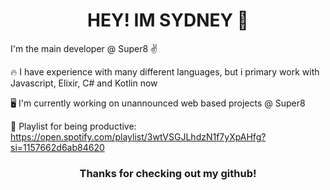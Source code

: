 <h1 align = "center"> HEY! IM SYDNEY 👋 </h1>
  
I'm the main developer @ Super8 ✌️

🔥 I have experience with many different languages, but i primary work with Javascript, Elixir, C# and Kotlin now

🖥️ I'm currently working on unannounced web based projects @ Super8

🎵 Playlist for being productive: https://open.spotify.com/playlist/3wtVSGJLhdzN1f7yXpAHfg?si=1157662d6ab84620

<h3 align="center">Thanks for checking out my github!</h3>

<!--
**ayysydney/ayysydney** is a ✨ _special_ ✨ repository because its `README.md` (this file) appears on your GitHub profile.

Here are some ideas to get you started:

- 🔭 I’m currently working on ...
- 🌱 I’m currently learning ...
- 👯 I’m looking to collaborate on ...
- 🤔 I’m looking for help with ...
- 💬 Ask me about ...
- 📫 How to reach me: ...
- 😄 Pronouns: ...
- ⚡ Fun fact: ...
-->
